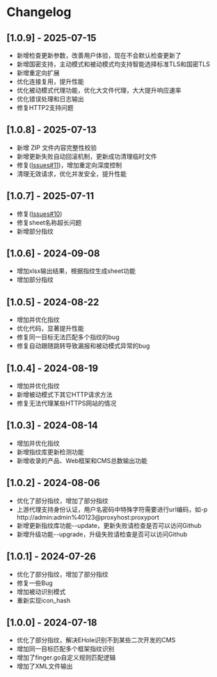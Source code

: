 # Changelog

## [1.0.9] - 2025-07-15

- 新增检查更新参数，改善用户体验，现在不会默认检查更新了
- 新增国密支持，主动模式和被动模式均支持智能选择标准TLS和国密TLS
- 新增重定向扩展
- 优化连接复用，提升性能
- 优化被动模式代理功能，优化大文件代理，大大提升响应速率
- 优化错误处理和日志输出
- 修复HTTP2支持问题

## [1.0.8] - 2025-07-13

- 新增 ZIP 文件内容完整性校验
- 新增更新失败自动回滚机制，更新成功清理临时文件
- 修复([Issues#11](https://github.com/HackAllSec/hfinger/issues/11))，增加重定向深度控制
- 清理无效请求，优化并发安全，提升性能

## [1.0.7] - 2025-07-11

- 修复([Issues#10](https://github.com/HackAllSec/hfinger/issues/10))
- 修复sheet名称超长问题
- 新增部分指纹

## [1.0.6] - 2024-09-08

- 增加xlsx输出结果，根据指纹生成sheet功能
- 增加部分指纹

## [1.0.5] - 2024-08-22

- 增加并优化指纹
- 优化代码，显著提升性能
- 修复同一目标无法匹配多个指纹的bug
- 修复自动跟随跳转导致漏报和被动模式异常的bug


## [1.0.4] - 2024-08-19

- 增加并优化指纹
- 新增被动模式下其它HTTP请求方法
- 修复无法代理某些HTTPS网站的情况

## [1.0.3] - 2024-08-14

- 增加并优化指纹
- 新增指纹库更新检测功能
- 新增收录的产品、Web框架和CMS总数输出功能


## [1.0.2] - 2024-08-06

- 优化了部分指纹，增加了部分指纹
- 上游代理支持身份认证，用户名密码中特殊字符需要进行url编码，如-p http://admin:admin%40123@proxyhost:proxyport
- 新增更新指纹库功能--update，更新失败请检查是否可以访问Github
- 新增升级功能--upgrade，升级失败请检查是否可以访问Github

## [1.0.1] - 2024-07-26

- 优化了部分指纹，增加了部分指纹
- 修复一些Bug
- 增加被动识别模式
- 重新实现icon_hash

## [1.0.0] - 2024-07-18

- 优化了部分指纹，解决EHole识别不到某些二次开发的CMS
- 增加同一目标匹配多个框架指纹识别
- 增加了finger.go自定义规则匹配逻辑
- 增加了XML文件输出
